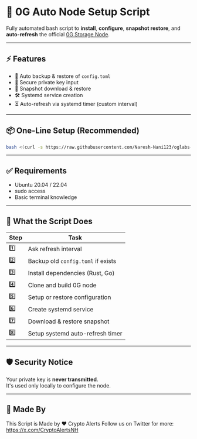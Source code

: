 # 🚀 0G Auto Node Setup Script

Fully automated bash script to **install**, **configure**, **snapshot restore**, and **auto-refresh** the official [0G Storage Node](https://github.com/0glabs/0g-storage-node).

---

## ⚡ Features

- 🔄 Auto backup & restore of `config.toml`
- 🔐 Secure private key input
- 🧊 Snapshot download & restore
- 🛠️ Systemd service creation
- ⏳ Auto-refresh via systemd timer (custom interval)

---

## 📦 One-Line Setup (Recommended)

```bash
bash <(curl -s https://raw.githubusercontent.com/Naresh-Nani123/oglabs-one-clik/main/oglabs.sh)
```

---

## ✅ Requirements

- Ubuntu 20.04 / 22.04
- sudo access
- Basic terminal knowledge

---

## 🧠 What the Script Does

| Step | Task                                |
|------|-------------------------------------|
| 1️⃣   | Ask refresh interval                |
| 2️⃣   | Backup old `config.toml` if exists |
| 3️⃣   | Install dependencies (Rust, Go)    |
| 4️⃣   | Clone and build 0G node            |
| 5️⃣   | Setup or restore configuration     |
| 6️⃣   | Create systemd service             |
| 7️⃣   | Download & restore snapshot        |
| 8️⃣   | Setup systemd auto-refresh timer   |

---

## 🛡 Security Notice

Your private key is **never transmitted**.  
It's used only locally to configure the node.

---

## 🙋 Made By

This Script is Made by ❤️ Crypto Alerts
Follow us on Twitter for more: https://x.com/CryptoAlertsNH
